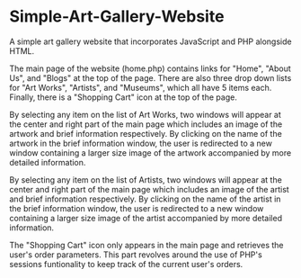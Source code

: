 # Simple-Art-Gallery-Website

A simple art gallery website that incorporates JavaScript and PHP alongside HTML.

The main page of the website (home.php) contains links for "Home", "About Us", and "Blogs" at the top of the page. There are also three drop down lists for "Art Works", "Artists", and "Museums", which all have 5 items each. Finally, there is a "Shopping Cart" icon at the top of the page.

By selecting any item on the list of Art Works, two windows will appear at the center and right part of the main page which includes an image of the artwork and brief information respectively. By clicking on the name of the artwork in the brief information window, the user is redirected to a new window containing a larger size image of the artwork accompanied by more detailed information.

By selecting any item on the list of Artists, two windows will appear at the center and right part of the main page which includes an image of the artist and brief information respectively. By clicking on the name of the artist in the brief information window, the user is redirected to a new window containing a larger size image of the artist accompanied by more detailed information.

The "Shopping Cart" icon only appears in the main page and retrieves the user's order parameters. This part revolves around the use of PHP's sessions funtionality to keep track of the current user's orders.
